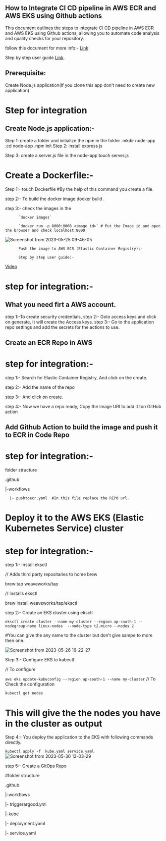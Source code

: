 ## How to Integrate CI CD pipeline in AWS ECR and AWS EKS using Github actions

This document outlines the steps to integrate CI CD pipeline in AWS ECR and AWS EKS using Github actions, allowing you to automate code analysis and quality checks for your repository.

follow this document for more info:- [Link](https://towardsaws.com/containerize-node-js-a25b7e9a1e85)

Step by step user guide [Link](https://drive.google.com/file/d/15imowp0o8a4CiGpMJIIFTI2Mbvm60vRS/view?usp=sharing).

## Prerequisite:
 
 Create Node.js application(If you clone this app don't need to create new application) 

# Step for integration
## Create Node.js application:- 
Step 1: create a folder and initialize the npm in the folder
          .mkdir node-app
          .cd node-app
          .npm init
Step 2: install express js

Step 3: create a server.js file in the node-app 
        touch server.js
        
# Create a Dockerfile:-

Step 1:- touch Dockerfile #By the help of this command you create a file.

step 2:- To build the docker image
          docker build .

step 3:- check the images in the
          
          `docker images`
          
          `docker run -p 8000:8000 <image_id>` # Put the Image id and open the browser and check localhost:8000
 ![Screenshot from 2023-05-25 09-46-05](https://github.com/gautam0101/Github-action/assets/101164301/39b86115-15a5-488f-9409-3b95c19b4b49)

          Push the image to AWS ECR (Elastic Container Registry):- 

          Step by step user guide:-
 [Video](https://drive.google.com/file/d/1yyKyseGE_N07ogGZcP55pBE7Aod8CgRs/view?usp=sharing)

# step for integration:-
## What you need firt a AWS account.

step 1:-To create security credentials,
step 2:- Goto access keys and click on generate, It will create the Access keys.
step 3:- Go to the application repo settings and add the secrets for the actions to use.


## Create an ECR Repo in AWS
# step for integration:- 

step 1:- Search for Elastic Container Registry, And click on the create.

step 2:- Add the name of the repo

step 3:- And click on create.

step 4:- Now we have a repo ready, Copy the Image URI to add it ton GitHub action


## Add Github Action to build the image and push it to ECR in Code Repo

# step for integration:- 

folder structure

.github

|-workflows
      
      |- pushtoecr.yaml  #In this file replace the REPO url.



# Deploy it to the AWS EKS (Elastic Kubernetes Service) cluster

# step for integration:- 

step 1:- Install eksctl

// Adds third party repositaries to home brew

brew tap weaveworks/tap

// Installs eksctl

brew install weaveworks/tap/eksctl

step 2:-  Create an EKS cluster using eksctl

`eksctl create cluster --name my-cluster --region ap-south-1 --nodegroup-name linux-nodes  --node-type t2.micro --nodes 2`

#You can give the any name to the cluster but don't give sampe to more then one.

![Screenshot from 2023-05-26 16-22-27](https://github.com/gautam0101/Github-action/assets/101164301/9704902f-00dd-4843-8382-41c7831f1988)

Step 3:- Configure EKS to kubectl

// To configure

`aws eks update-kubeconfig --region ap-south-1 --name my-cluster`
// To Check the configuration 

`kubectl get nodes`

# This will give the the nodes you have in the cluster as output

Step 4:- You deploy the application to the EKS with following commands directly.

`kubectl apply -f  kube.yaml service.yaml`![Screenshot from 2023-05-30 12-03-29](https://github.com/gautam0101/Github-action/assets/101164301/49225bce-7754-4fd9-a5ef-5f1ca156c7b1)

step 5:- Create a GitOps Repo

#folder structure

.github

|-workflows

|- triggerargocd.yml

|-kube
   
   |- deployment.yaml
   
   |- service.yaml
   
   
   
   
   

